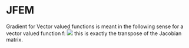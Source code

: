 # JFEM

Gradient for Vector valued functions is meant in the following sense for a vector valued function f: <img src="https://render.githubusercontent.com/render/math?math=(\nabla f(x))_{i,j} = \partial_i f_j"> this is exactly the transpose of the Jacobian matrix.
